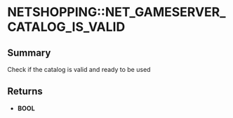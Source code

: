 # NETSHOPPING::NET_GAMESERVER_CATALOG_IS_VALID

## Summary
Check if the catalog is valid and ready to be used

## Returns
* **BOOL**